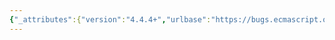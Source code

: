 ```yaml
---
{"_attributes":{"version":"4.4.4+","urlbase":"https://bugs.ecmascript.org/","maintainer":"dherman@mozilla.com"},"bug":{"bug_id":3166,"creation_ts":"2014-08-30 06:26:00 -0700","short_desc":"9.2.1  [[GetOwnProperty]]: Missing \"a\", duplicate \"function objects\", extraneous \"not\" and \"used\"","delta_ts":"2014-10-14 15:17:46 -0700","product":"Draft for 6th Edition","component":"editorial issue","version":"Rev 27: August 24, 2014 Draft","rep_platform":"All","op_sys":"All","bug_status":"RESOLVED","resolution":"FIXED","priority":"Normal","bug_severity":"normal","everconfirmed":true,"reporter":{"uid":"andrebargull","name":"André Bargull"},"assigned_to":{"uid":"allen","name":"Allen Wirfs-Brock"},"long_desc":[{"commentid":10027,"comment_count":0,"who":{"uid":"andrebargull","name":"André Bargull"},"bug_when":"2014-08-30 06:26:12 -0700","thetext":"9.2.1  [[GetOwnProperty]] (P)\n\n- preamble: \"method of non-strict ECMAScript function object\" -> add 'a' \"method of a non-strict ECMAScript function object\"\n\n- epilogue: \"extends function objects non-strict ECMAScript function objects\": remove first \"function objects\"\n\n- epilogue: \"must not use\" -> \"must use\"\n\n- epilogue: \"must be used used\" -> \"must be used\""},{"commentid":10086,"comment_count":1,"who":{"uid":"allen","name":"Allen Wirfs-Brock"},"bug_when":"2014-08-30 09:47:23 -0700","thetext":"fixed in rev28 editor's draft"},{"commentid":10396,"comment_count":2,"who":{"uid":"allen","name":"Allen Wirfs-Brock"},"bug_when":"2014-10-14 15:17:46 -0700","thetext":"fixed in rev28"}]}}
---
```

